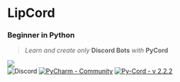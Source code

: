 # LipCord
### Beginner in Python
>*Learn and create only* **Discord Bots** *with* **PyCord**

![](https://github-readme-stats.vercel.app/api?username=einlip&show_icons=true&theme=radical)\
![Discord](https://dcbadge.vercel.app/api/shield/421354821178884097?theme=discord-inverted)
[![PyCharm - Community](https://img.shields.io/static/v1?label=PyCharm&message=Community&color=yellowgreen&style=for-the-badge&logo=discord&logoColor=white)](https://www.jetbrains.com/de-de/pycharm/)
[![Py-Cord - v 2.2.2](https://img.shields.io/static/v1?label=Py-Cord&message=v+2.2.2&color=5865F2&style=for-the-badge&logo=discord&logoColor=white)](https://pycord.dev/)

